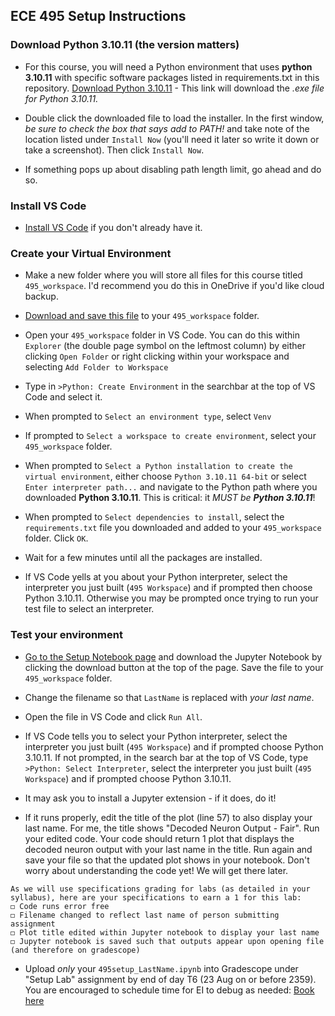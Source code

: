 ## ECE 495 Setup Instructions

### Download Python 3.10.11 (the version matters)

- For this course, you will need a Python environment that uses **python 3.10.11** with specific software packages listed in requirements.txt in this repository. [Download Python 3.10.11](https://www.python.org/ftp/python/3.10.11/python-3.10.11-amd64.exe) - This link will download the *.exe file for Python 3.10.11.*

- Double click the downloaded file to load the installer. In the first window, *be sure to check the box that says add to PATH!* and take note of the location listed under `Install Now` (you'll need it later so write it down or take a screenshot). Then click `Install Now`.

- If something pops up about disabling path length limit, go ahead and do so.

### Install VS Code

- [Install VS Code](https://code.visualstudio.com/download) if you don't already have it.

### Create your Virtual Environment

- Make a new folder where you will store all files for this course titled `495_workspace`. I'd recommend you do this in OneDrive if you'd like cloud backup.

- [Download and save this file](_static/requirements.txt) to your `495_workspace` folder.

- Open your `495_workspace` folder in VS Code. You can do this within `Explorer` (the double page symbol on the leftmost column) by either clicking `Open Folder` or right clicking within your workspace and selecting `Add Folder to Workspace`

- Type in `>Python: Create Environment` in the searchbar at the top of VS Code and select it.

- When prompted to `Select an environment type`, select `Venv`

- If prompted to `Select a workspace to create environment`, select your `495_workspace` folder.

- When prompted to `Select a Python installation to create the virtual environment`, either choose `Python 3.10.11 64-bit` or select `Enter interpreter path...` and navigate to the Python path where you downloaded **Python 3.10.11**. This is critical: it _MUST be **Python 3.10.11**_!  

- When prompted to `Select dependencies to install`, select the `requirements.txt` file you downloaded and added to your `495_workspace` folder. Click `OK`.

- Wait for a few minutes until all the packages are installed.

- If VS Code yells at you about your Python interpreter, select the interpreter you just built (`495 Workspace`) and if prompted then choose Python 3.10.11. Otherwise you may be prompted once trying to run your test file to select an interpreter. 
  
### Test your environment

- [Go to the Setup Notebook page](495setup_LastName.ipynb) and download the Jupyter Notebook by clicking the download button at the top of the page. Save the file to your `495_workspace` folder. 

- Change the filename so that `LastName` is replaced with _your last name_.

- Open the file in VS Code and click `Run All`. 

- If VS Code tells you to select your Python interpreter, select the interpreter you just built (`495 Workspace`) and if prompted choose Python 3.10.11. If not prompted, in the search bar at the top of VS Code, type `>Python: Select Interpreter`, select the interpreter you just built (`495 Workspace`) and if prompted choose Python 3.10.11.

- It may ask you to install a Jupyter extension - if it does, do it! 

- If it runs properly, edit the title of the plot (line 57) to also display your last name. For me, the title shows "Decoded Neuron Output - Fair". Run your edited code. Your code should return 1 plot that displays the decoded neuron output with your last name in the title. Run again and save your file so that the updated plot shows in your notebook. Don't worry about understanding the code yet! We will get there later.

```{Note}
As we will use specifications grading for labs (as detailed in your syllabus), here are your specifications to earn a 1 for this lab:   
◻ Code runs error free  
◻ Filename changed to reflect last name of person submitting assignment    
◻ Plot title edited within Jupyter notebook to display your last name   
◻ Jupyter notebook is saved such that outputs appear upon opening file (and therefore on gradescope)  
```  

- Upload _only_ your `495setup_LastName.ipynb` into Gradescope under "Setup Lab" assignment by end of day T6 (23 Aug on or before 2359). You are encouraged to schedule time for EI to debug as needed: [Book here](https://outlook.office.com/bookwithme/user/94f514961fa3476ab9598d4a2173d076@afacademy.af.edu?anonymous&ep=plink)
